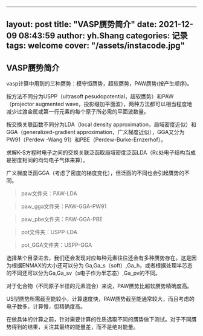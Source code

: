 
---
layout: post
title:  "VASP赝势简介"
date:   2021-12-09 08:43:59
author: yh.Shang
categories: 记录
tags:	welcome
cover:  "/assets/instacode.jpg"
---

##  VASP赝势简介


vasp计算中用到的三种赝势：模守恒赝势，超软赝势，PAW赝势(按产生顺序)。

按方法不同分为USPP（ultrasoft pesudopotential，超软赝势）和PAW（projector augmented wave，投影缀加平面波），两种方法都可以相当程度地减少过渡金属或第一行元素的每个原子所必需的平面波数量。

按交换关联函数不同分为LDA（local density approximation，局域密度近似）和GGA（generalized-gradient approximation，广义梯度近似），GGA又分为PW91（Perdew -Wang 91）和PBE（Perdew-Burke-Ernzerhof）。

求解K-S方程时电子之间的交换关联泛函取局域密度泛函LDA（Rc处电子结构当成是密度相同的均匀电子气体来算）。

广义梯度泛函GGA（考虑了密度的梯度变化），但泛函的不同也会引起贋势的不同。

>paw文件夹：PAW-LDA

>paw_gga文件夹：PAW-GGA-PW91

>paw_pbe文件夹：PAW-GGA-PBE

>pot文件夹：USPP-LDA

>pot_GGA文件夹：USPP-GGA

选择某个目录进去，我们还会发现对应每种元素往往还会有多种赝势存在。这是因为根据ENMAX的大小还可以分为 Ga,Ga_s（soft）,Ga_h，或者根据处理半芯态的不同还可以分为Ga,Ga_sv（s电子作为半芯态）,Ga_pv的不同。

对于化合物（不同原子半径的元素混合）来说，PAW赝势比超软赝势精确度高。

US型赝势所需截至能较小，计算速度快，PAW赝势截至能通常较大，而且考虑的电子数多，计算慢，但精确度高。

在做具体的计算之前，针对需要计算的性质选取不同的贋势做下测试。对于不同贋势得到的结果，关注其最终的能量差，而不是绝对能量。

